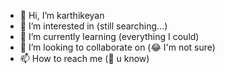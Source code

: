 - 👋 Hi, I’m karthikeyan
- 👀 I’m interested in (still searching...)
- 🌱 I’m currently learning (everything I could)
- 💞️ I’m looking to collaborate on (😂 I'm not sure)
- 📫 How to reach me (📨 u know)

<!---
karthikeyansekar21/karthikeyansekar21 is a ✨ special ✨ repository because its `README.md` (this file) appears on your GitHub profile.
You can click the Preview link to take a look at your changes.
--->
